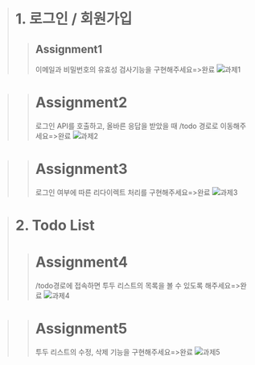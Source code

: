 ># 1. 로그인 / 회원가입
>  >## Assignment1
>  >이메일과 비밀번호의 유효성 검사기능을 구현해주세요=>완료
>  >![과제1](https://user-images.githubusercontent.com/62174495/185754961-5964e8a2-059e-4c04-b1da-e16d33e052d1.gif)

>  ># Assignment2
>  >로그인 API를 호출하고, 올바른 응답을 받았을 때 /todo 경로로 이동해주세요=>완료
>  >![과제2](https://user-images.githubusercontent.com/62174495/185754965-a8ff7916-50d6-4737-b47a-706ea5271e59.gif)


>  ># Assignment3
>  >로그인 여부에 따른 리다이렉트 처리를 구현해주세요=>완료
>  >![과제3](https://user-images.githubusercontent.com/62174495/185755014-635ef301-cde6-46b5-b52a-691c4cb4785f.gif)


># 2. Todo List
>  ># Assignment4
>  >/todo경로에 접속하면 투두 리스트의 목록을 볼 수 있도록 해주세요=>완료
>  >![과제4](https://user-images.githubusercontent.com/62174495/185755016-48c9a3f1-523e-461d-9117-4bf2aa8ff679.gif)


>  ># Assignment5
>  >투두 리스트의 수정, 삭제 기능을 구현해주세요=>완료
>  >![과제5](https://user-images.githubusercontent.com/62174495/185754980-8ea2105e-78b0-4c33-a118-7bec8812f11e.gif)

